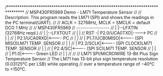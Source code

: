 /********************************************************************************
//  MSP430FR5969 Demo - LM71 Temperature Sensor
//
//  Description: This program reads the LM71 (SPI) and shows the readings in the PC terminal(UART). 
//
//  ACLK = 32768Hz, MCLK =  SMCLK = default DCO 1 MHz
//
//                MSP430FR5969
//             -----------------
//            |                 |--LFXTIN (32768Hz reqd.)
//            |                 |--LFXTOUT
//            |                 |
//       RST -|     P2.0/UCA0TXD|----> PC
//            |                 |
//            |     P2.1/UCA0RXD|<---- PC
//            |                 |
//            |    P1.7/UCB0MISO|<---- (SPI MISO)LM71 TEMP. SENSOR
//            |                 |
//            |        P2.2/SCLK|<---- (SPI CLOCK)LM71 TEMP. SENSOR
//            |                 |
//            |          P2.4/SC|<---- (SPI SC)LM71 TEMP. SENSOR
//            |                 |
//            |            P1.0|<---- Green LED
//            |                 |
//
//
//		LM71 SPI/MICROWIRE 13-Bit Plus Sign Temperature Sensor
//		The LM71 has 13-bit plus sign temperature resolution (0.03125°C per LSB) while operating 
//		over a temperature range of −40°C to +150°C.